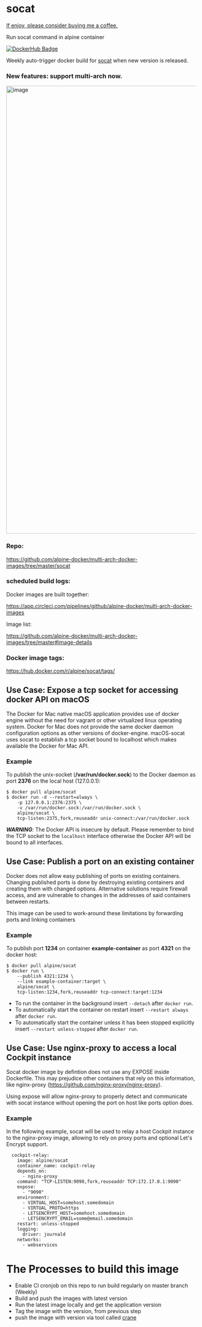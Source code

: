 # socat

[If enjoy, please consider buying me a coffee.](https://www.buymeacoffee.com/ozbillwang)

Run socat command in alpine container

[![DockerHub Badge](http://dockeri.co/image/alpine/socat)](https://hub.docker.com/r/alpine/socat/)

Weekly auto-trigger docker build for [socat](https://pkgs.alpinelinux.org/package/edge/main/x86/socat) when new version is released.

### New features: support multi-arch now.

<img width="1188" alt="image" src="https://user-images.githubusercontent.com/8954908/162615860-c8ddce4d-d6bf-423c-adb3-e23a358b77d9.png">

### Repo:

https://github.com/alpine-docker/multi-arch-docker-images/tree/master/socat

### scheduled build logs:

Docker images are built together:

https://app.circleci.com/pipelines/github/alpine-docker/multi-arch-docker-images

Image list:

https://github.com/alpine-docker/multi-arch-docker-images/tree/master#image-details

### Docker image tags:

https://hub.docker.com/r/alpine/socat/tags/

## Use Case: Expose a tcp socket for accessing docker API on macOS

The Docker for Mac native macOS application provides use of docker engine without the need for vagrant or other virtualized linux operating system. Docker for Mac does not provide the same docker daemon configuration options as other versions of docker-engine. macOS-socat uses socat to establish a tcp socket bound to localhost which makes available the Docker for Mac API.

### Example

To publish the unix-socket (**/var/run/docker.sock**) to the Docker daemon as port **2376** on the local host (127.0.0.1):

```
$ docker pull alpine/socat
$ docker run -d --restart=always \
    -p 127.0.0.1:2376:2375 \
    -v /var/run/docker.sock:/var/run/docker.sock \
    alpine/socat \
    tcp-listen:2375,fork,reuseaddr unix-connect:/var/run/docker.sock
```

**_WARNING_**: The Docker API is insecure by default. Please remember to bind the TCP socket to the `localhost` interface otherwise the Docker API will be bound to all interfaces.

## Use Case: Publish a port on an existing container

Docker does not allow easy publishing of ports on existing containers. Changing published ports is done by destroying existing containers and creating them with changed options. Alternative solutions require firewall access, and are vulnerable to changes in the addresses of said containers between restarts.

This image can be used to work-around these limitations by forwarding ports and linking containers

### Example

To publish port **1234** on container **example-container** as port **4321** on the docker host:

```
$ docker pull alpine/socat
$ docker run \
    --publish 4321:1234 \
    --link example-container:target \
    alpine/socat \
    tcp-listen:1234,fork,reuseaddr tcp-connect:target:1234
```

- To run the container in the background insert `--detach` after `docker run`.
- To automatically start the container on restart insert `--restart always` after `docker run`.
- To automatically start the container unless it has been stopped explicitly insert `--restart unless-stopped` after `docker run`.

## Use Case: Use nginx-proxy to access a local Cockpit instance

Socat docker image by defintion does not use any EXPOSE inside Dockerfile. This may prejudice other containers that rely on this information, like nginx-proxy (https://github.com/nginx-proxy/nginx-proxy).

Using expose will allow nginx-proxy to properly detect and communicate with socat instance without opening the port on host like ports option does.

### Example

In the following example, socat will be used to relay a host Cockpit instance to the nginx-proxy image, allowing to rely on proxy ports and optional Let's Encrypt support.

```
  cockpit-relay:
    image: alpine/socat
    container_name: cockpit-relay
    depends_on:
      - nginx-proxy
    command: "TCP-LISTEN:9090,fork,reuseaddr TCP:172.17.0.1:9090"
    expose:
      - "9090"
    environment:
      - VIRTUAL_HOST=somehost.somedomain
      - VIRTUAL_PROTO=https
      - LETSENCRYPT_HOST=somehost.somedomain
      - LETSENCRYPT_EMAIL=some@email.somedomain
    restart: unless-stopped
    logging:
      driver: journald
    networks:
      - webservices
```

# The Processes to build this image

- Enable CI cronjob on this repo to run build regularly on master branch (Weekly)
- Build and push the images with latest version
- Run the latest image locally and get the application version
- Tag the image with the version, from previous step
- push the image with version via tool called [crane](https://github.com/google/go-containerregistry/blob/main/cmd/crane/doc/crane.md)
